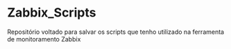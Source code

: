 # Zabbix_Scripts
 
Repositório voltado para salvar os scripts que tenho utilizado na ferramenta de monitoramento Zabbix